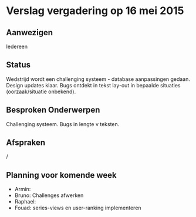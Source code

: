 # Verslag vergadering op 16 mei 2015

## Aanwezigen
Iedereen

## Status
Wedstrijd wordt een challenging systeem - database aanpassingen gedaan.
Design updates klaar.
Bugs ontdekt in tekst lay-out in bepaalde situaties (oorzaak/situatie onbekend).

## Besproken Onderwerpen
Challenging systeem.
Bugs in lengte v teksten.

## Afspraken
/

## Planning voor komende week
- Armin: 
- Bruno: Challenges afwerken
- Raphael: 
- Fouad: series-views en user-ranking implementeren 
